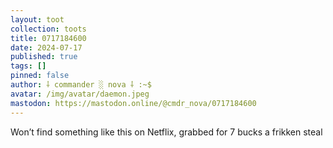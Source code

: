 ```yaml
---
layout: toot
collection: toots
title: 0717184600
date: 2024-07-17
published: true
tags: []
pinned: false
author: ⸸ commander ░ nova ⸸ :~$
avatar: /img/avatar/daemon.jpeg
mastodon: https://mastodon.online/@cmdr_nova/0717184600
---
```


Won’t find something like this on Netflix, grabbed for 7 bucks a frikken steal

